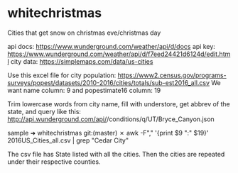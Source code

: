 # whitechristmas
Cities that get snow on christmas eve/christmas day

api docs: https://www.wunderground.com/weather/api/d/docs
api key: https://www.wunderground.com/weather/api/d/f7eed24421d6124d/edit.html
city data: https://simplemaps.com/data/us-cities

Use this excel file for city population: https://www2.census.gov/programs-surveys/popest/datasets/2010-2016/cities/totals/sub-est2016_all.csv
We want name column: 9 and popestimate16 column: 19


Trim lowercase words from city name, fill with understore, get abbrev of the state, and query like this:
http://api.wunderground.com/api/<apikey>/conditions/q/UT/Bryce_Canyon.json

sample ➜  whitechristmas git:(master) ✗ awk -F"," '{print $9 ":" $19}' 2016US_Cities_all.csv | grep "Cedar City"

The csv file has State listed with all the cities. Then the cities are repeated under their respective counties.
